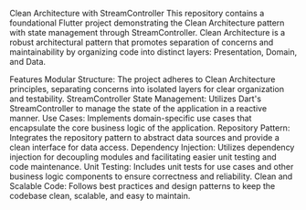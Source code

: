 Clean Architecture with StreamController
This repository contains a foundational Flutter project demonstrating the Clean Architecture pattern with state management through StreamController. Clean Architecture is a robust architectural pattern that promotes separation of concerns and maintainability by organizing code into distinct layers: Presentation, Domain, and Data.

Features
Modular Structure: The project adheres to Clean Architecture principles, separating concerns into isolated layers for clear organization and testability.
StreamController State Management: Utilizes Dart's StreamController to manage the state of the application in a reactive manner.
Use Cases: Implements domain-specific use cases that encapsulate the core business logic of the application.
Repository Pattern: Integrates the repository pattern to abstract data sources and provide a clean interface for data access.
Dependency Injection: Utilizes dependency injection for decoupling modules and facilitating easier unit testing and code maintenance.
Unit Testing: Includes unit tests for use cases and other business logic components to ensure correctness and reliability.
Clean and Scalable Code: Follows best practices and design patterns to keep the codebase clean, scalable, and easy to maintain.
